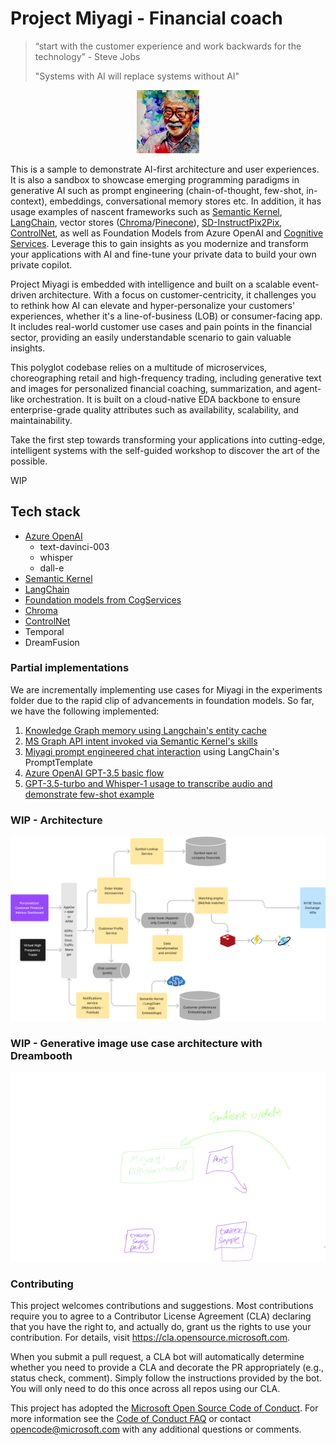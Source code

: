 # Project Miyagi - Financial coach

>  “start with the customer experience and work backwards for the technology” - Steve Jobs
>
>  "Systems with AI will replace systems without AI"

<p align="center"><img src="ui-nextjs/public/images/readme/1.png" width=20% height=20% /></p>

This is a sample to demonstrate AI-first architecture and user experiences. It is also a sandbox to showcase emerging programming paradigms in generative AI such as
prompt engineering (chain-of-thought, few-shot, in-context), embeddings, conversational memory stores etc. In addition, it has usage examples of nascent frameworks such as 
[Semantic Kernel](https://github.com/microsoft/semantic-kernel), [LangChain](https://github.com/hwchase17/langchain#readme), vector stores ([Chroma](https://www.trychroma.com/)/[Pinecone](https://www.pinecone.io/)), [SD-InstructPix2Pix](https://github.com/timothybrooks/instruct-pix2pix), [ControlNet](https://github.com/lllyasviel/ControlNet),
as well as Foundation Models from Azure OpenAI and 
[Cognitive Services](https://azure.microsoft.com/en-us/blog/announcing-a-renaissance-in-computer-vision-ai-with-microsofts-florence-foundation-model). Leverage this to gain insights as you modernize and transform your applications with AI and fine-tune your private data to build your own private copilot.

Project Miyagi is embedded with intelligence and built on a scalable event-driven architecture. With a focus on customer-centricity, it challenges you to rethink how AI can elevate and hyper-personalize your 
customers' experiences, whether it's a line-of-business (LOB) or consumer-facing app.
It includes real-world customer use cases and pain points in the financial sector, 
providing an easily understandable scenario to gain valuable insights.

This polyglot codebase relies on a multitude of microservices, 
choreographing retail and high-frequency trading,
including generative text and images for personalized financial coaching, summarization, and agent-like orchestration. It is built on a cloud-native EDA backbone to ensure enterprise-grade quality attributes such as availability, scalability, and maintainability.

Take the first step towards transforming your applications into cutting-edge, intelligent systems with the self-guided workshop to discover the art of the possible.

WIP

## Tech stack

<TODO>

- [Azure OpenAI](https://azure.microsoft.com/en-us/products/cognitive-services/openai-service)
  - text-davinci-003
  - whisper
  - dall-e
- [Semantic Kernel](https://github.com/microsoft/semantic-kernel)
- [LangChain](https://github.com/hwchase17/langchain#readme)
- [Foundation models from CogServices](https://azure.microsoft.com/en-us/blog/announcing-a-renaissance-in-computer-vision-ai-with-microsofts-florence-foundation-model/)
- [Chroma](https://www.trychroma.com/)
- [ControlNet](https://github.com/lllyasviel/ControlNet)
- Temporal
- DreamFusion

### Partial implementations

We are incrementally implementing use cases for Miyagi in the experiments folder due to the rapid clip of advancements in foundation models. So far, we have the following implemented:

1. [Knowledge Graph memory using Langchain's entity cache](./ancillary/experiments/langchain/Memory_Usecases.ipynb)
2. [MS Graph API intent invoked via Semantic Kernel's skills](./ancillary/experiments/semantic-kernel/ms-graph-chain)
3. [Miyagi prompt engineered chat interaction](./ancillary/experiments/langchain/chat) using LangChain's PromptTemplate 
4. [Azure OpenAI GPT-3.5 basic flow](./ancillary/experiments/az-openai)
5. [GPT-3.5-turbo and Whisper-1 usage to transcribe audio and demonstrate few-shot example](./ancillary/experiments/gpt-3.5-turbo)

### WIP - Architecture

![architecture](./ancillary/images/wip-architecture.png)



### WIP - Generative image use case architecture with Dreambooth

![generative-image](./ancillary/images/wip-dreambooth.png)



### Contributing

This project welcomes contributions and suggestions.  Most contributions require you to agree to a
Contributor License Agreement (CLA) declaring that you have the right to, and actually do, grant us
the rights to use your contribution. For details, visit https://cla.opensource.microsoft.com.

When you submit a pull request, a CLA bot will automatically determine whether you need to provide
a CLA and decorate the PR appropriately (e.g., status check, comment). Simply follow the instructions
provided by the bot. You will only need to do this once across all repos using our CLA.

This project has adopted the [Microsoft Open Source Code of Conduct](https://opensource.microsoft.com/codeofconduct/).
For more information see the [Code of Conduct FAQ](https://opensource.microsoft.com/codeofconduct/faq/) or
contact [opencode@microsoft.com](mailto:opencode@microsoft.com) with any additional questions or comments.
